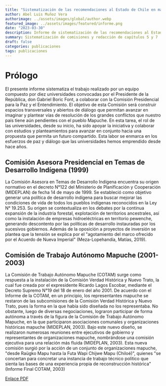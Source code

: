 ```yaml
---
title: "Sistematización de las recomendaciones al Estado de Chile en materia de tierras y derechos del pueblo Mapuche"
author: Abel Luis Muñoz Vera
authorimage: ../assets/images/global/author.webp
featured_image: ../assets/images/featured/informe.png
date: "2023-03-30"
description: Informe de sistematización de las recomendaciones al Estado de Chile en materia de tierras y derechos del pueblo Mapuche
summary: Sistematización de comisiones y redacción de capítulos 5 y 7
draft: false
categories: publicaciones
tags: publicaciones
---
```


# Prólogo

El presente informe sistematiza el trabajo realizado por un equipo compuesto por diez universidades convocadas por el Presidente de la República, don Gabriel Boric Font, a colaborar con la Comisión Presidencial para la Paz y el Entendimiento. El objetivo de esta Comisión será construir espacios transversales y abiertos de diálogo que permitan avanzar en imaginar y plantear vías de resolución de los grandes conflictos que nuestro país tiene aún pendientes con el pueblo Mapuche. En esta tarea, el rol de las universidades, desde su inicio, ha sido apoyar la iniciativa y colaborar con estudios y planteamientos para avanzar en conjunto hacia una propuesta que permita un futuro compartido. Esta labor se enmarca en los esfuerzos de paz y diálogo que las universidades hemos emprendido desde hace años.

## Comisión Asesora Presidencial en Temas de Desarrollo Indígena (1999)

La Comisión Asesora en Temas de Desarrollo Indígena encuentra su origen normativo en el decreto N°122 del Ministerio de Planificación y Cooperación (MIDEPLAN) de fecha 14 de mayo de 1999. Se estableció como objetivo generar una política de desarrollo indígena para buscar mejorar las condiciones de vida de todos los pueblos indígenas reconocidos en la Ley N° 19.253. Su origen se contextualiza en los debates por la continua expansión de la industria forestal, explotación de territorios ancestrales, así como la instalación de empresas hidroeléctricas en territorio pewenche, generando descontento por las políticas de desarrollo instauradas por los sucesivos gobiernos. Además de la oposición a proyectos de inversión se plantea que la tensión se explica por el "agotamiento del marco ofrecido por el Acuerdo de Nueva Imperial" (Meza-Lopehandía, Matías, 2019).

## Comisión de Trabajo Autónomo Mapuche (2001-2003)

La Comisión de Trabajo Autónomo Mapuche (COTAM) surge como respuesta a la instalación de la Comisión Verdad Histórica y Nuevo Trato, la cual fue creada por el expresidente Ricardo Lagos Escobar, mediante el Decreto Supremo N°19 del 18 de enero del año 2001. De acuerdo con el Informe de la COTAM, en un principio, los representantes mapuche se restaron de las subcomisiones de la Comisión Verdad Histórica y Nuevo Trato, pues la forma en la que había sido diseñada no los representaba. No obstante, luego de diversas negociaciones, lograron participar de forma autónoma a través de la figura de la Comisión de Trabajo Autónomo Mapuche, en la que participaron asociaciones comunales y organizaciones históricas mapuche (MIDEPLAN, 2003). Bajo este nuevo diseño, se realizaron numerosas reuniones entre ejecutivos de gobierno y representantes de organizaciones mapuche, nombrándose una comisión ejecutiva para una relación más fluida (MIDEPLAN, 2003). Esta nueva comisión surgió por la acción de un conjunto de organizaciones mapuche, "desde Raügko Mapu hasta la Futa Wapi Chijwe Mapu (Chiloé)", quienes "se concertan para concretar una instancia de trabajo técnico político que sienta las bases de una experiencia propia de reconstrucción histórica" (Informe Final COTAM, 2003)

<a href="https://cutt.ly/FwibUoEy"
                class="inline-flex text-white bg-primary-600 hover:bg-primary-800 focus:ring-4 focus:outline-none focus:ring-primary-300 font-medium rounded-lg text-sm px-5 py-2.5 text-center dark:focus:ring-primary-900 my-4"> Enlace PDF </a>

